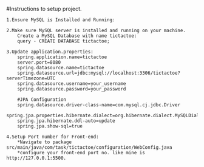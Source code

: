 #Instructions to setup project.

    1.Ensure MySQL is Installed and Running:

    2.Make sure MySQL server is installed and running on your machine.
        Create a MySQL Database with name tictactoe:
        query - CREATE DATABASE tictactoe;

    3.Update application.properties:
        spring.application.name=tictactoe
        server.port=8080
        spring.datasource.name=tictactoe
        spring.datasource.url=jdbc:mysql://localhost:3306/tictactoe?serverTimezone=UTC
        spring.datasource.username=your_username
        spring.datasource.password=your_password

        #JPA Configuration
        spring.datasource.driver-class-name=com.mysql.cj.jdbc.Driver
        spring.jpa.properties.hibernate.dialect=org.hibernate.dialect.MySQLDialect
        spring.jpa.hibernate.ddl-auto=update
        spring.jpa.show-sql=true

    4.Setup Port number for Front-end:
        *Navigate to package src/main/java/com/task/tictactoe/configuration/WebConfig.java
        *configure your front-end port no. like mine is http://127.0.0.1:5500.


